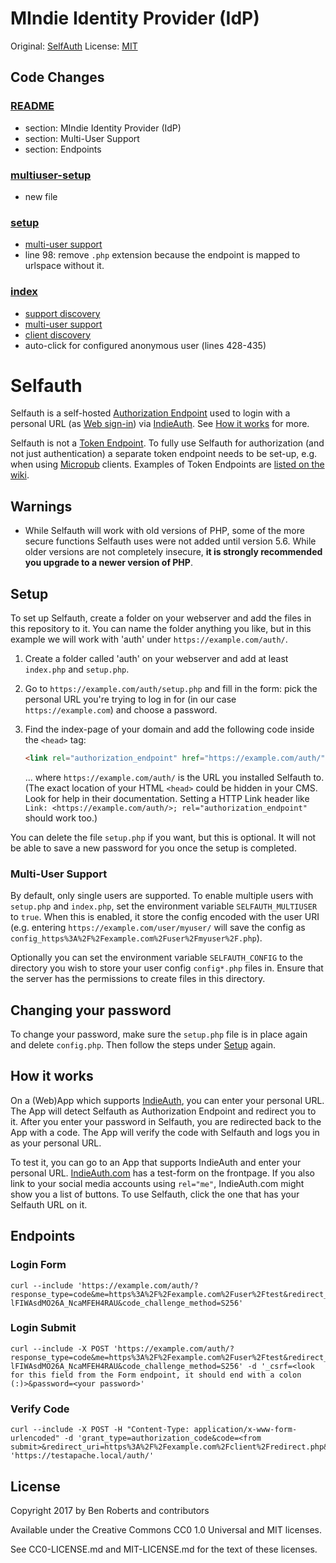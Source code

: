 # MIndie Identity Provider (IdP)

Original: [SelfAuth](https://github.com/Inklings-io/selfauth)
License: [MIT](MIT-LICENSE.md)

## Code Changes

### [README](README.md)

- section: MIndie Identity Provider (IdP)
- section: Multi-User Support
- section: Endpoints

### [multiuser-setup](multiuser-setup.bash)

- new file

### [setup](setup.php)

- [multi-user support](https://github.com/Inklings-io/selfauth/pull/57)
- line 98: remove `.php` extension because the endpoint is mapped to urlspace without it.

### [index](index.php)

- [support discovery](https://github.com/Inklings-io/selfauth/pull/55)
- [multi-user support](https://github.com/Inklings-io/selfauth/pull/57)
- [client discovery](https://github.com/Inklings-io/selfauth/pull/59)
- auto-click for configured anonymous user (lines 428-435)

# Selfauth

Selfauth is a self-hosted [Authorization Endpoint](https://indieweb.org/authorization-endpoint) used to login with a personal URL (as [Web sign-in](http://indieweb.org/Web_sign-in)) via [IndieAuth](https://indieweb.org/IndieAuth). See [How it works](#how-it-works) for more.

Selfauth is not a [Token Endpoint](https://indieweb.org/token-endpoint). To fully use Selfauth for authorization (and not just authentication) a separate token endpoint needs to be set-up, e.g. when using [Micropub](https://micropub.net/) clients. Examples of Token Endpoints are [listed on the wiki](https://indieweb.org/token_endpoint#IndieWeb_Examples).


## Warnings

- While Selfauth will work with old versions of PHP, some of the more secure functions Selfauth uses were not added until version 5.6. While older versions are not completely insecure, **it is strongly recommended you upgrade to a newer version of PHP**.


## Setup

To set up Selfauth, create a folder on your webserver and add the files in this repository to it. You can name the folder anything you like, but in this example we will work with 'auth' under `https://example.com/auth/`.

1. Create a folder called 'auth' on your webserver and add at least `index.php` and `setup.php`.

2. Go to `https://example.com/auth/setup.php` and fill in the form: pick the personal URL you're trying to log in for (in our case `https://example.com`) and choose a password.

3. Find the index-page of your domain and add the following code inside the `<head>` tag:
    ```html
    <link rel="authorization_endpoint" href="https://example.com/auth/" />
    ```
    ... where `https://example.com/auth/` is the URL you installed Selfauth to.
    (The exact location of your HTML `<head>` could be hidden in your CMS. Look for help in their documentation. Setting a HTTP Link header like `Link: <https://example.com/auth/>; rel="authorization_endpoint"` should work too.)

You can delete the file `setup.php` if you want, but this is optional. It will not be able to save a new password for you once the setup is completed.


### Multi-User Support
By default, only single users are supported. To enable multiple users with `setup.php` and `index.php`, set the environment variable `SELFAUTH_MULTIUSER` to `true`. When this is enabled, it store the config encoded with the user URI (e.g. entering `https://example.com/user/myuser/` will save the config as `config_https%3A%2F%2Fexample.com%2Fuser%2Fmyuser%2F.php`).

Optionally you can set the environment variable `SELFAUTH_CONFIG` to the directory you wish to store your user config `config*.php` files in. Ensure that the server has the permissions to create files in this directory.


## Changing your password

To change your password, make sure the `setup.php` file is in place again and delete `config.php`. Then follow the steps under [Setup](#setup) again.


## How it works

On a (Web)App which supports [IndieAuth](https://indieweb.org/IndieAuth), you can enter your personal URL. The App will detect Selfauth as Authorization Endpoint and redirect you to it. After you enter your password in Selfauth, you are redirected back to the App with a code. The App will verify the code with Selfauth and logs you in as your personal URL.

To test it, you can go to an App that supports IndieAuth and enter your personal URL. [IndieAuth.com](https://indieauth.com/) has a test-form on the frontpage. If you also link to your social media accounts using `rel="me"`, IndieAuth.com might show you a list of buttons.  To use Selfauth, click the one that has your Selfauth URL on it.


## Endpoints

### Login Form
```curl
curl --include 'https://example.com/auth/?response_type=code&me=https%3A%2F%2Fexample.com%2Fuser%2Ftest&redirect_uri=https%3A%2F%2Fexample.com%2Fclient%2Fredirect&client_id=https%3A%2F%2Fexample.com%2Fclient%2F&state=debc5ebf28088469&scope=profile+testscope&code_challenge=YFWSOwEz6EuAQOIg4X-lFIWAsdMO26A_NcaMFEH4RAU&code_challenge_method=S256'
```

### Login Submit
```curl
curl --include -X POST 'https://example.com/auth/?response_type=code&me=https%3A%2F%2Fexample.com%2Fuser%2Ftest&redirect_uri=https%3A%2F%2Fexample.com%2Fclient%2Fredirect&client_id=https%3A%2F%2Fexample.com%2Fclient%2F&state=debc5ebf28088469&scope=profile+testscope&code_challenge=YFWSOwEz6EuAQOIg4X-lFIWAsdMO26A_NcaMFEH4RAU&code_challenge_method=S256' -d '_csrf=<look for this field from the Form endpoint, it should end with a colon (:)>&password=<your password>'
```

### Verify Code
```curl
curl --include -X POST -H "Content-Type: application/x-www-form-urlencoded" -d 'grant_type=authorization_code&code=<from submit>&redirect_uri=https%3A%2F%2Fexample.com%2Fclient%2Fredirect.php&client_id=https%3A%2F%2Fexample.com%2Fclient%2F' 'https://testapache.local/auth/'
```

## License

Copyright 2017 by Ben Roberts and contributors

Available under the Creative Commons CC0 1.0 Universal and MIT licenses.

See CC0-LICENSE.md and MIT-LICENSE.md for the text of these licenses.

